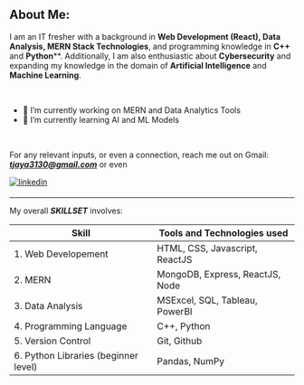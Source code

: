 ## About Me: 

I am an IT fresher with a background in **Web Development (React), Data Analysis, MERN Stack Technologies**, and programming knowledge in **C++** and **Python****. 
Additionally, I am also enthusiastic about **Cybersecurity** and expanding my knowledge in the domain of **Artificial Intelligence** and **Machine Learning**.

<br/>  

- 🔭 I’m currently working on MERN and Data Analytics Tools 
- 🌱 I’m currently learning AI and ML Models

<br/>  


For any relevant inputs, or even a connection, reach me out on Gmail: ***tjaya3130@gmail.com*** or even

<div>
<a href="https://www.linkedin.com/in/tripathi-jaya/" target="_blank">
<img src=https://img.shields.io/badge/linkedin-%231E77B5.svg?&style=for-the-badge&logo=linkedin&logoColor=white alt=linkedin style="margin-bottom: 5px;" />
</a>
<div>

---

My overall ***SKILLSET*** involves:

| Skill | Tools and Technologies used |
| ----------- | ----------- |
| 1. Web Developement | HTML, CSS, Javascript, ReactJS |
| 2. MERN | MongoDB, Express, ReactJS, Node |
| 3. Data Analysis | MSExcel, SQL, Tableau, PowerBI |
| 4. Programming Language | C++, Python |
| 5. Version Control | Git, Github |
| 6. Python Libraries (beginner level) | Pandas, NumPy |

